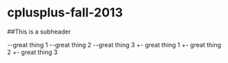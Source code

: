 cplusplus-fall-2013
===================

##This is a subheader

--great thing 1
--great thing 2
--great thing 3
+- great thing 1
+- great thing 2
+- great thing 3
